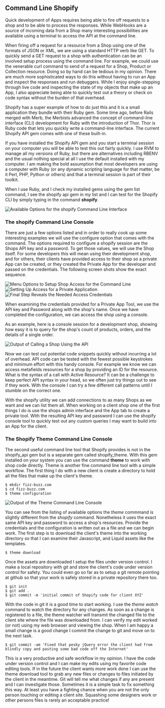 ## Command Line Shopify ##

Quick development of Apps requires being able to fire off requests to a shop and to be able to process the responses. While WebHooks are a source of incoming data from a Shop many interesting possibilities are available using a terminal to access the API at the command line. 

When firing off a request for a resource from a Shop using one of the formats of JSON or XML, we are using a standard HTTP verb like GET. To quickly send a GET request to a shop with authentication can be an involved setup process using the command line. For example, we could use the venerable curl command to send of a request for a Shop, Product or Collection resource. Doing so by hand can be tedious in my opinion. There are much more sophisticated ways to do this without having to run an App and inspect the responses and run debuggers. While I enjoy single-stepping through live code and inspecting the state of my objects that make up an App, I also appreciate being able to quickly test out a theory or check on code syntax without the burden of that overhead. 

Shopify has a super example of how to do just this and it is a small application they bundle with their Ruby gem. Some time ago, before Rails merged with Merb, the Merbists advanced the concept of command-line interface (CLI) development for Ruby with the introduction of Thor. Thor is Ruby code that lets you quickly write a command-line interface. The current Shopify API gem comes with one of these built-in.

 If you have installed the Shopify API gem and you start a terminal session on your computer you will be able to test this out fairly quickly. I use RVM to manage all my versions of Ruby, but there are alternatives including RBENV and the usual nothing special at all I use the default installed with my computer. I am making the bold assumption that most developers are using a computer with Ruby (or any dynamic scripting language for that matter, be it Perl, PHP, Python or others) and that a terminal session is part of their toolkit. 
 
When I use Ruby, and I check my installed gems using the gem list command, I see the shopify api gem in my list and I can test for the Shopify CLI by simply typing in the command **shopify**. 

<div class="figure">
<img src="file://localhost/Users/dlazar/Pictures/Shopify%20E-Book/CLI2.png" alt="Available Options for the shopify Command Line Interface" />
</div>

### The shopify Command Line Console

There are just a few options listed and in order to really cook up some interesting examples we will use the configure option that comes with the command. The options required to configure a shopify session are the Shops API key and a password. To get those values, we will use the Shop itself. For some developers this will mean using their development shop, and for others, their clients have provided access to their shop so a private App can be created, or they created the Private App for the developer and passed on the credentials. The following screen shots show the exact sequence.

<div class="figure">
<img src="file://localhost/Users/dlazar/Pictures/Shopify%20E-Book/Manage%20Apps2.png" alt="Menu Options to Setup Shop Access for the Command Line" />
</div>

<div class="figure">
<img src="file://localhost/Users/dlazar/Pictures/Shopify%20E-Book/Private%20Application2.png" alt="Setting Up Access for a Private Application" />
</div>

<div class="figure">
<img src="file://localhost/Users/dlazar/Pictures/Shopify%20E-Book/Private%20App.png" alt="Final Step Reveals the Needed Access Credentials" />
</div>

When examining the  credentials provided for a Private App Tool, we use the API key and Password along with the shop's name. Once we have completed the configuration, we can access the shop using a console. 

As an example, here is a console session for a development shop, showing how easy it is to query for the shop's count of products, orders, and the details of a single order.

<div class="figure">
<img src="file://localhost/Users/dlazar/Pictures/Shopify%20E-Book/shopify_console.png" alt="Output of Calling a Shop Using the API" />
</div>

Now we can test out potential code snippets quickly without incurring a lot of overhead. API code can be tested with the fewest possible keystrokes and minimum effort with this handy console. For example we know we can access metafields resources for a shop by providing an ID for the resource. What is the syntax of a call with Active Resource? It can be a challenge to keep perfect API syntax in your head, so we often just try things out to see if they work. With the console I can try a few different call patterns until I stumble on the correct one.

With the shopify utility we can add connections to as many Shops as we want and we can list them all. When working on a client shop one of the first things I do is use the shops admin interface and the App tab to create a private tool. With the resulting API key and password I can use the shopify console tool to quickly test out any custom queries I may want to build into an App for the client. 

### The Shopify Theme Command Line Console

The second useful command line tool that Shopify provides is not in the shopify_api gem but is a separate gem called shopify_theme. With this gem installed on your system you can use the command **theme** to work with shop code directly. Theme is another fine command line tool with a simple workflow. The first thing I do with a new client is create a directory to hold all the files that make up the client's theme.

    $ mkdir fizz-buzz.com
    $ cd fizz-buzz.com
    $ theme configuration


<div class="figure">
<img src="file://localhost/Users/dlazar/Pictures/Shopify%20E-Book/theme%20console2.png" alt="Output of the Theme Command Line Console" />
</div>
    
You can see from the listing of available options the *theme* commmand is slightly different from the *shopify* command. Nonetheless it uses the exact same API key and password to access a shop's resources. Provide the credentials and the configuration is written out as a file and we can begin work. The first step is to download the client's theme into the working directory so that I can examine their Javascript, and Liquid assets like the templates. 
 
    $ theme download
   
Once the assets are downloaded I setup the files under version control. I make a local repository with git and store the client's code under version control for safety. You could even go so far as to setup a git remote pointing at github so that your work is safely stored in a private repository there too. 

    $ git init
    $ git add .
    $ git commit -m 'initial commit of Shopify code for client XYZ'
    
With the code in git it is a good time to start working. I use the *theme watch* command to watch the directory for any changes. As soon as a change is registered to a file, the theme watcher will transmit the changed file to the client site where the file was downloaded from. I can verify my edit worked (or not) using my web browser and viewing the shop. When I am happy a small change is a good change I commit the change to git and move on to the next task.

    $ git commit -am 'Fixed that pesky jQuery error the client had from blindly copy and pasting some bad code off the Internet'
    
 This is a very productive and safe workflow in my opinion. I have the code under version control and I can make my edits using my favorite code editing tools. If in the future the client wants more work done I can use the theme download tool to grab any new files or changes to files initiated by the client in the meantime. Git will tell me what changes if any are present and I can investigate those. Sometimes it is a simple task to fix something this way. At least you have a fighting chance when you are not the only person touching or editing a client site. Squashing some designers work or other persons files is rarely an acceptable practice!
 
    

